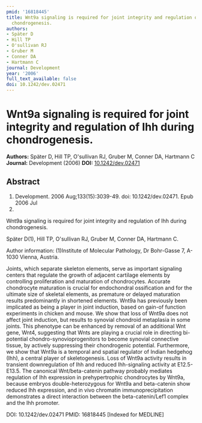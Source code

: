 ```yaml
---
pmid: '16818445'
title: Wnt9a signaling is required for joint integrity and regulation of Ihh during
  chondrogenesis.
authors:
- Später D
- Hill TP
- O'sullivan RJ
- Gruber M
- Conner DA
- Hartmann C
journal: Development
year: '2006'
full_text_available: false
doi: 10.1242/dev.02471
---
```


# Wnt9a signaling is required for joint integrity and regulation of Ihh during chondrogenesis.
**Authors:** Später D, Hill TP, O'sullivan RJ, Gruber M, Conner DA, Hartmann C
**Journal:** Development (2006)
**DOI:** [10.1242/dev.02471](https://doi.org/10.1242/dev.02471)

## Abstract

1. Development. 2006 Aug;133(15):3039-49. doi: 10.1242/dev.02471. Epub 2006 Jul
3.

Wnt9a signaling is required for joint integrity and regulation of Ihh during 
chondrogenesis.

Später D(1), Hill TP, O'sullivan RJ, Gruber M, Conner DA, Hartmann C.

Author information:
(1)Institute of Molecular Pathology, Dr Bohr-Gasse 7, A-1030 Vienna, Austria.

Joints, which separate skeleton elements, serve as important signaling centers 
that regulate the growth of adjacent cartilage elements by controlling 
proliferation and maturation of chondrocytes. Accurate chondrocyte maturation is 
crucial for endochondral ossification and for the ultimate size of skeletal 
elements, as premature or delayed maturation results predominantly in shortened 
elements. Wnt9a has previously been implicated as being a player in joint 
induction, based on gain-of function experiments in chicken and mouse. We show 
that loss of Wnt9a does not affect joint induction, but results to synovial 
chondroid metaplasia in some joints. This phenotype can be enhanced by removal 
of an additional Wnt gene, Wnt4, suggesting that Wnts are playing a crucial role 
in directing bi-potential chondro-synovioprogenitors to become synovial 
connective tissue, by actively suppressing their chondrogenic potential. 
Furthermore, we show that Wnt9a is a temporal and spatial regulator of Indian 
hedgehog (Ihh), a central player of skeletogenesis. Loss of Wnt9a activity 
results in transient downregulation of Ihh and reduced Ihh-signaling activity at 
E12.5-E13.5. The canonical Wnt/beta-catenin pathway probably mediates regulation 
of Ihh expression in prehypertrophic chondrocytes by Wnt9a, because embryos 
double-heterozygous for Wnt9a and beta-catenin show reduced Ihh expression, and 
in vivo chromatin immunoprecipitation demonstrates a direct interaction between 
the beta-catenin/Lef1 complex and the Ihh promoter.

DOI: 10.1242/dev.02471
PMID: 16818445 [Indexed for MEDLINE]

